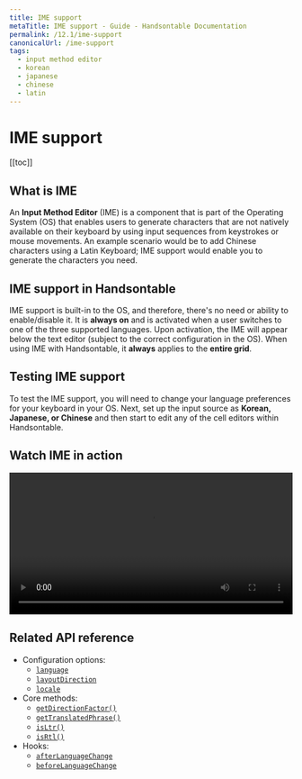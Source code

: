 ```yaml
---
title: IME support
metaTitle: IME support - Guide - Handsontable Documentation
permalink: /12.1/ime-support
canonicalUrl: /ime-support
tags:
  - input method editor
  - korean
  - japanese
  - chinese
  - latin
---
```


# IME support

[[toc]]

## What is IME

An **Input Method Editor** (IME) is a component that is part of the Operating System (OS) that enables users to generate characters that are not natively available on their keyboard by using input sequences from keystrokes or mouse movements. An example scenario would be to add Chinese characters using a Latin Keyboard; IME support would enable you to generate the characters you need.

## IME support in Handsontable

IME support is built-in to the OS, and therefore, there's no need or ability to enable/disable it. It is **always on** and is activated when a user switches to one of the three supported languages. Upon activation, the IME will appear below the text editor (subject to the correct configuration in the OS). When using IME with Handsontable, it **always** applies to the **entire grid**.

## Testing IME support

To test the IME support, you will need to change your language preferences for your keyboard in your OS. Next, set up the input source as **Korean, Japanese, or Chinese** and then start to edit any of the cell editors within Handsontable.

## Watch IME in action

<video controls loop src="/docs/12.1/img/pages/ime-support/ime-support-in-handsontable.mp4" width="100%"></video>

## Related API reference

- Configuration options:
  - [`language`](@/api/options.md#language)
  - [`layoutDirection`](@/api/options.md#layoutdirection)
  - [`locale`](@/api/options.md#locale)
- Core methods:
  - [`getDirectionFactor()`](@/api/core.md#getdirectionfactor)
  - [`getTranslatedPhrase()`](@/api/core.md#gettranslatedphrase)
  - [`isLtr()`](@/api/core.md#isltr)
  - [`isRtl()`](@/api/core.md#isrtl)
- Hooks:
  - [`afterLanguageChange`](@/api/hooks.md#afterlanguagechange)
  - [`beforeLanguageChange`](@/api/hooks.md#beforelanguagechange)